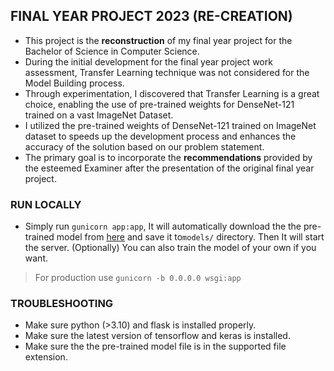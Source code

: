 ## FINAL YEAR PROJECT 2023 (RE-CREATION)
- This project is the **reconstruction** of my final year project for the Bachelor of Science in Computer Science.
- During the initial development for the final year project work assessment, Transfer Learning technique was not considered for the Model Building process.
- Through experimentation, I discovered that Transfer Learning is a great choice, enabling the use of pre-trained weights for DenseNet-121 trained on a vast ImageNet Dataset.
- I utilized the pre-trained weights of DenseNet-121 trained on ImageNet dataset to speeds up the development process and enhances the accuracy of the solution based on our problem statement.
- The primary goal is to incorporate the **recommendations** provided by the esteemed Examiner after the presentation of the original final year project.

### RUN LOCALLY

- Simply run `gunicorn app:app`, It will automatically download the the pre-trained model from [here](https://github.com/dipakexe/lung-disease-detection-models) and save it to`models/` directory. Then It will start the server. (Optionally) You can also train the model of your own if you want. 

> For production use `gunicorn -b 0.0.0.0 wsgi:app`

### TROUBLESHOOTING

- Make sure python (>3.10) and flask is installed properly.
- Make sure the latest version of tensorflow and keras is installed.
- Make sure the the pre-trained model file is in the supported file extension.